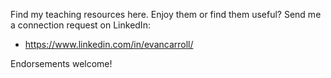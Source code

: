 Find my teaching resources here.  Enjoy them or find them useful? Send me a
connection request on LinkedIn:

* https://www.linkedin.com/in/evancarroll/

Endorsements welcome!
